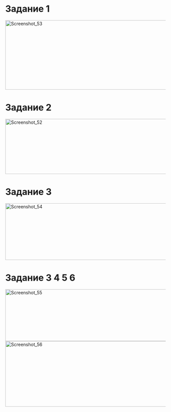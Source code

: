 # Задание 1

<img width="719" height="218" alt="Screenshot_53" src="https://github.com/user-attachments/assets/1229fd4f-ec44-4d69-b5a3-0f9f75897cea" />

# Задание 2

<img width="1173" height="173" alt="Screenshot_52" src="https://github.com/user-attachments/assets/8de23162-8321-41a9-8d73-05526c28e7df" />

# Задание 3

<img width="1010" height="178" alt="Screenshot_54" src="https://github.com/user-attachments/assets/8b82bc0f-9446-4f12-9c87-32dffc9a3134" />

# Задание 3 4 5 6

<img width="1152" height="163" alt="Screenshot_55" src="https://github.com/user-attachments/assets/7f26411b-0cff-4041-ba14-3608f48f89d4" />

<img width="1188" height="206" alt="Screenshot_56" src="https://github.com/user-attachments/assets/088b5012-b9bc-4fe8-84de-dc38edc12440" />

